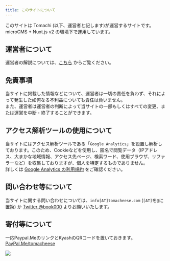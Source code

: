 ```yaml
---
title: このサイトについて
---
```


このサイトは Tomachi (以下、運営者と記します)が運営するサイトです。microCMS + Nuxt.js v2 の環境下で運用しています。

## 運営者について

運営者の解説については、[こちら](/me) からご覧ください。

## 免責事項

当サイトに掲載した情報などについて、運営者は一切の責任を負わず、それによって発生した如何なる不利益についても責任は負いません。  
また、運営者は運営者の判断によって当サイトの一部もしくはすべての変更、または運営を中断・終了することができます。

## アクセス解析ツールの使用について

当サイトにはアクセス解析ツールである「`Google Analytics`」を設置し解析しております。このため、Cookieなどを使用し、匿名で閲覧データ（IPアドレス、大まかな地域情報、アクセス先ページ、検索ワード、使用ブラウザ、リファラーなど）を収集しておりますが、個人を特定するものでありません。  
詳しくは [Google Analytics の利用規約](https://www.google.com/analytics/terms/jp.html) をご確認ください。

## 問い合わせ等について

当サイトに関する問い合わせについては、`info[AT]tomacheese.com` (`[AT]`を`@`に置換) か [Twitter @book000](https://twitter.com/book000) よりお願いいたします。

## 寄付等について

一応Paypal.MeのリンクとKyashのQRコードを置いておきます。  
[PayPal.Me/tomacheese](https://paypal.me/tomacheese)  
  
![](https://images.microcms-assets.io/assets/aa728ef13efd493bb761daa672fe743f/ee43421bc23a4b90a53e3d9a76910a38/qrcode-300x300%5B1%5D.png)
